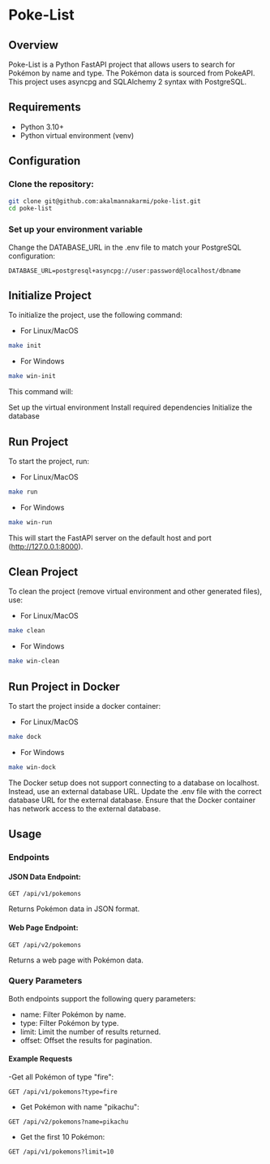 # Poke-List

## Overview
Poke-List is a Python FastAPI project that allows users to search for Pokémon by name and type. The Pokémon data is sourced from PokeAPI. This project uses asyncpg and SQLAlchemy 2 syntax with PostgreSQL.

## Requirements
- Python 3.10+
- Python virtual environment (venv)

## Configuration
### Clone the repository:
```bash
git clone git@github.com:akalmannakarmi/poke-list.git
cd poke-list
```

### Set up your environment variable
Change the DATABASE_URL in the .env file to match your PostgreSQL configuration:
```
DATABASE_URL=postgresql+asyncpg://user:password@localhost/dbname
```

## Initialize Project
To initialize the project, use the following command:
- For Linux/MacOS
```bash
make init
```
- For Windows
```bash
make win-init
```

This command will:

Set up the virtual environment
Install required dependencies
Initialize the database

## Run Project
To start the project, run:
- For Linux/MacOS
```bash
make run
```
- For Windows
```bash
make win-run
```

This will start the FastAPI server on the default host and port (http://127.0.0.1:8000).

## Clean Project
To clean the project (remove virtual environment and other generated files), use:
- For Linux/MacOS
```bash
make clean
```
- For Windows
```bash
make win-clean
```


## Run Project in Docker
To start the project inside a docker container:
- For Linux/MacOS
```bash
make dock
```
- For Windows
```bash
make win-dock
```

The Docker setup does not support connecting to a database on localhost. Instead, use an external database URL. Update the .env file with the correct database URL for the external database. Ensure that the Docker container has network access to the external database.

## Usage
### Endpoints

#### JSON Data Endpoint:
```
GET /api/v1/pokemons
```
Returns Pokémon data in JSON format.


#### Web Page Endpoint:
```
GET /api/v2/pokemons
```
Returns a web page with Pokémon data.

### Query Parameters

Both endpoints support the following query parameters:

- name: Filter Pokémon by name.
- type: Filter Pokémon by type.
- limit: Limit the number of results returned.
- offset: Offset the results for pagination.

#### Example Requests

-Get all Pokémon of type "fire":
```
GET /api/v1/pokemons?type=fire
```

- Get Pokémon with name "pikachu":
```
GET /api/v2/pokemons?name=pikachu
```

- Get the first 10 Pokémon:
```
GET /api/v1/pokemons?limit=10
```
